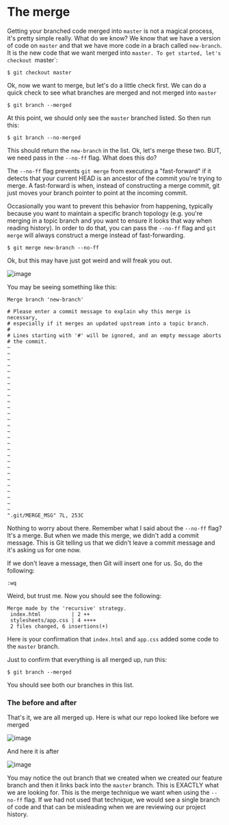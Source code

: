 # The merge

Getting your branched code merged into `master` is not a magical process, it's pretty simple really. What do we know? We know that we have a version of code on `master` and that we have more code in a brach called `new-branch`. It is the new code that we want merged into `master. To get started, let's checkout `master`:

```
$ git checkout master
```

Ok, now we want to merge, but let's do a little check first. We can do a quick check to see what branches are merged and not merged into `master`

```
$ git branch --merged
```

At this point, we should only see the `master` branched listed. So then run this:

```
$ git branch --no-merged
```

This should return the `new-branch` in the list. Ok, let's merge these two. BUT, we need pass in the `--no-ff` flag. What does this do?

The `--no-ff` flag prevents `git merge` from executing a "fast-forward" if it detects that your current HEAD is an ancestor of the commit you're trying to merge. A fast-forward is when, instead of constructing a merge commit, git just moves your branch pointer to point at the incoming commit.

Occasionally you want to prevent this behavior from happening, typically because you want to maintain a specific branch topology (e.g. you're merging in a topic branch and you want to ensure it looks that way when reading history). In order to do that, you can pass the `--no-ff` flag and `git merge` will always construct a merge instead of fast-forwarding.

```
$ git merge new-branch --no-ff
```

Ok, but this may have just got weird and will freak you out.

![image](http://i.imgur.com/bt7ja6S.png)

You may be seeing something like this:

```
Merge branch 'new-branch'

# Please enter a commit message to explain why this merge is necessary,
# especially if it merges an updated upstream into a topic branch.
#
# Lines starting with '#' will be ignored, and an empty message aborts
# the commit.
~
~
~
~
~
~
~
~
~
~
~
~
~
~
~
~
~
~
~
~
~
~
~
~
~
~
~
~
".git/MERGE_MSG" 7L, 253C
```

Nothing to worry about there. Remember what I said about the `--no-ff` flag? It's a merge. But when we made this merge, we didn't add a commit message. This is Git telling us that we didn't leave a commit message and it's asking us for one now.

If we don't leave a message, then Git will insert one for us. So, do the following:

```
:wq
```

Weird, but trust me. Now you should see the following:

```
Merge made by the 'recursive' strategy.
 index.html          | 2 ++
 stylesheets/app.css | 4 ++++
 2 files changed, 6 insertions(+)
```

Here is your confirmation that `index.html` and `app.css` added some code to the `master` branch.

Just to confirm that everything is all merged up, run this:

```
$ git branch --merged
```

You should see both our branches in this list.

### The before and after

That's it, we are all merged up. Here is what our repo looked like before we merged

![image](http://i.imgur.com/X783GF8.png)

And here it is after

![image](http://i.imgur.com/GqugLd0.png)

You may notice the out branch that we created when we created our feature branch and then it links back into the `master` branch. This is EXACTLY what we are looking for. This is the merge technique we want when using the `--no-ff` flag. If we had not used that technique, we would see a single branch of code and that can be misleading when we are reviewing our project history.
